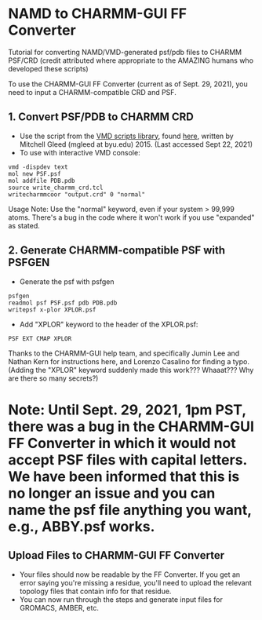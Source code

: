 # NAMD to CHARMM-GUI FF Converter
Tutorial for converting NAMD/VMD-generated psf/pdb files to CHARMM PSF/CRD (credit attributed where appropriate to the AMAZING humans who developed these scripts)

To use the CHARMM-GUI FF Converter (current as of Sept. 29, 2021), you need to input a CHARMM-compatible CRD and PSF. 

## 1. Convert PSF/PDB to CHARMM CRD 
  - Use the script from the <a href='https://www.ks.uiuc.edu/Research/vmd/script_library/scripts/write_charmm_crd/'>VMD scripts library</a>, found <a href= 'https://www.ks.uiuc.edu/Research/vmd/script_library/scripts/write_charmm_crd/write_charmm_crd.tcl'>here</a>, written by Mitchell Gleed (mgleed at byu.edu) 2015. (Last accessed Sept 22, 2021)
  - To use with interactive VMD console: 
  ``` 
  vmd -dispdev text
  mol new PSF.psf 
  mol addfile PDB.pdb
  source write_charmm_crd.tcl
  writecharmmcoor "output.crd" 0 "normal"
 ```
Usage Note: Use the "normal" keyword, even if your system > 99,999 atoms. There's a bug in the code where it won't work if you use "expanded" as stated.  
 
## 2. Generate CHARMM-compatible PSF with PSFGEN
- Generate the psf with psfgen
``` 
psfgen
readmol psf PSF.psf pdb PDB.pdb
writepsf x-plor XPLOR.psf
```
- Add "XPLOR" keyword to the header of the XPLOR.psf:
```
PSF EXT CMAP XPLOR
```
Thanks to the CHARMM-GUI help team, and specifically Jumin Lee and Nathan Kern for instructions here, and Lorenzo Casalino for finding a typo. (Adding the "XPLOR" keyword suddenly made this work??? Whaaat??? Why are there so many secrets?) 
# Note: Until Sept. 29, 2021, 1pm PST, there was a bug in the CHARMM-GUI FF Converter in which it would not accept PSF files with capital letters. We have been informed that this is no longer an issue and you can name the psf file anything you want, e.g., ABBY.psf works. 

## Upload Files to CHARMM-GUI FF Converter
- Your files should now be readable by the FF Converter. If you get an error saying you're missing a residue, you'll need to upload the relevant topology files that contain info for that residue.
- You can now run through the steps and generate input files for GROMACS, AMBER, etc. 


